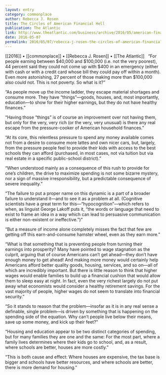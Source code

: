 ```yaml
---
layout: entry
category: commonplace
author: Rebecca J. Rosen
title: The Circles of American Financial Hell
publication: The Atlantic
link: http://www.theatlantic.com/business/archive/2016/05/american-financial-hell/481107/
date: 2016-05-07
permalink: 2016/05/07/rebecca-j-rosen-the-circles-of-american-financial-hell
---
```


[[2016]] • [[commonplace]] • [[Rebecca J. Rosen]] • [[The Atlantic]]
 
“For people earning between $40,000 and $100,000 (i.e. not the very poorest), 44 percent said they could not come up with $400 in an emergency (either with cash or with a credit card whose bill they could pay off within a month). Even more astonishing, 27 percent of those making more than $100,000 also could not. This is not poverty. So what is it?”

“As people move up the income ladder, they escape material shortages and consume more. They have “things”—goods, houses, and, most importantly, education—to show for their higher earnings, but they do not have healthy finances.”

“Having those “things” is of course an improvement over not having them, but only for the very, very rich (or the very, very unusual) is there any real escape from the pressure-cooker of American household finances.”

“At its core, this relentless pressure to spend any money available comes not from a desire to consume more lattes and own nicer cars, but, largely, from the pressure people feel to provide their kids with access to the best schools they can afford (purchased, in most cases, not via tuition but via real estate in a specific public-school district).”

“When understood mainly as a consequence of this rush to provide for one’s children, the drive to maximize spending is not some bizarre mystery, nor a sign of massive irresponsibility, but a predictable consequence of severe inequality.”

“The failure to put a proper name on this dynamic is a part of a broader failure to understand it—and to see it as a problem at all. (Cognitive scientists have a great term for this—“hypocognition”—which refers to when, as linguist George Lakoff puts it, “the words or language that need to exist to frame an idea in a way which can lead to persuasive communication is either non-existent or ineffective.”)”

“But a measure of income alone completely misses the fact that few are getting off this earn-and-consume hamster wheel, even as they earn more.”

“What is that something that is preventing people from turning their earnings into prosperity? Many have pointed to wage stagnation as the culprit, arguing that of course Americans can’t get ahead—they don’t have enough money to get ahead! And making more money would certainly help Americans afford better quality goods, housing, services, and so on—all of which are incredibly important. But there is little reason to think that higher wages would enable families to build up a financial cushion that would allow them to sleep easy at night. In fact, even the very richest largely do not put away what economists would consider a healthy retirement savings. For the vast majority of people, higher wages do not seem to translate into financial security.”

“So it stands to reason that the problem—insofar as it is in any real sense a definable, single problem—is driven by something that is happening on the spending side of the equation. Why can’t people live below their means, save up some money, and kick up their feet?”

“Housing and education appear to be two distinct categories of spending, but for many families they are one and the same: For the most part, where a family lives determines where their kids go to school, and, as a result, where schools are better, houses are more costly.”

“This is both cause and effect: Where houses are expensive, the tax base is bigger and schools have better resources, and where schools are better, there is more demand for housing.”

